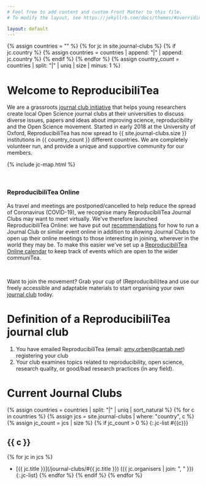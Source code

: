 ```yaml
---
# Feel free to add content and custom Front Matter to this file.
# To modify the layout, see https://jekyllrb.com/docs/themes/#overriding-theme-defaults

layout: default
---
```


{% assign countries = "" %}
{% for jc in site.journal-clubs %}
{% if jc.country %}
{% assign countries = countries | append: "|" | append: jc.country %}
{% endif %}
{% endfor %}
{% assign country_count = countries | split: "|" | uniq | size | minus: 1 %}


# **Welcome to ReproducibiliTea**

We are a grassroots [journal club initiative](/about/) that helps young researchers create local Open Science journal clubs at their universities to discuss diverse issues, papers and ideas about improving science, reproducibility and the Open Science movement. Started in early 2018 at the University of Oxford, ReproducibiliTea has now spread to {{ site.journal-clubs.size }} institutions in {{ country_count }} different countries. We are completely volunteer run, and provide a unique and supportive community for our members.

{% include jc-map.html %}

<br/>

<div class="biohazard" tabindex="0">
    <h3><i class="fas fa-biohazard"></i> ReproducibiliTea Online </h3>
    <p>As travel and meetings are postponed/cancelled to help reduce the spread of Coronavirus (COVID-19), we recognise many ReproducibiliTea Journal Clubs may want to meet virtually. We've therefore launched ReproducibiliTea Online: we have put out <a href="/online/">recommendations</a> for how to run a Journal Club or similar event online in addition to allowing Journal Clubs to open up their online meetings to those interesting in joining, wherever in the world they may be. To make this easier we've set up a <a href="/calendar/">ReproducibiliTea Online calendar</a> to keep track of events which are open to the wider communiTea.</p>  
</div>

<br/>

Want to join the movement? Grab your cup of (Reproducibili)tea and use our freely accessible and adaptable materials to start organising your own [journal club](/journal-clubs/) today.

# Definition of a ReproducibiliTea journal club

1. You have emailed ReproducibiliTea (email: amy.orben@cantab.net) registering your club
2. Your club examines topics related to reproducibility, open science, research quality, or good/bad research practices (in any field).

# Current Journal Clubs

{% assign countries = countries | split: "|" | uniq | sort_natural %}
{% for c in countries %}
{% assign jcs = site.journal-clubs | where: "country", c %}
{% assign jc_count = jcs | size %}
{% if jc_count > 0 %}
{:.jc-list #{{c}}}
## {{ c }} 
{% for jc in jcs %}
- [{{ jc.title }}](/journal-clubs/#{{ jc.title }}) ({{ jc.organisers | join: ", " }})
{:.jc-list}
{% endfor %}
{% endif %}
{% endfor %}


